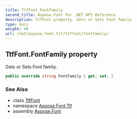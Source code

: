 ```yaml
---
title: TtfFont.FontFamily
second_title: Aspose.Font for .NET API Reference
description: TtfFont property. Gets or Sets Font family
type: docs
weight: 40
url: /net/aspose.font.ttf/ttffont/fontfamily/
---
```

## TtfFont.FontFamily property

Gets or Sets Font family.

```csharp
public override string FontFamily { get; set; }
```

### See Also

* class [TtfFont](../)
* namespace [Aspose.Font.Ttf](../../../aspose.font.ttf/)
* assembly [Aspose.Font](../../../)


